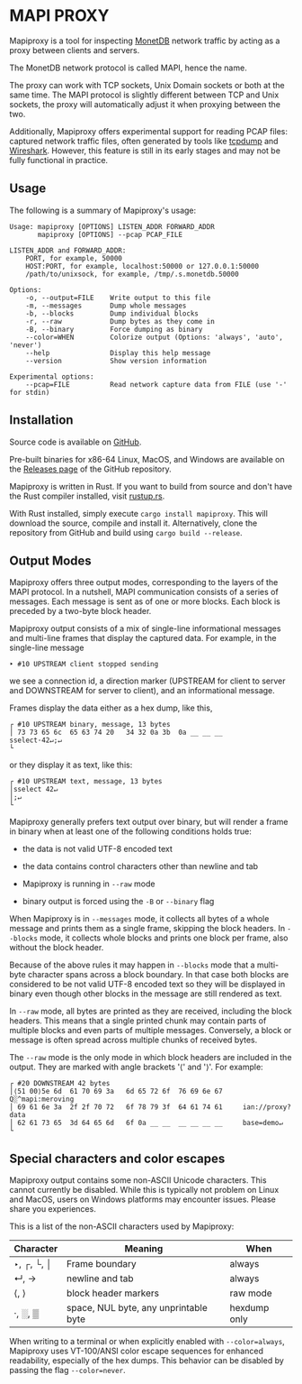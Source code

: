 MAPI PROXY
==========

Mapiproxy is a tool for inspecting [MonetDB](https://www.monetdb.org/)
network traffic by acting as a proxy between clients and servers.

The MonetDB network protocol is called MAPI, hence the name.

The proxy can work with TCP sockets, Unix Domain sockets or both at the same
time. The MAPI protocol is slightly different between TCP and Unix sockets, the
proxy will automatically adjust it when proxying between the two.

Additionally, Mapiproxy offers experimental support for reading PCAP files:
captured network traffic files, often generated by tools like
[tcpdump](https://www.tcpdump.org/) and [Wireshark](https://www.wireshark.org/).
However, this feature is still in its early stages and may not be fully
functional in practice.

## Usage

The following is a summary of Mapiproxy's usage:

```plain
Usage: mapiproxy [OPTIONS] LISTEN_ADDR FORWARD_ADDR
       mapiproxy [OPTIONS] --pcap PCAP_FILE

LISTEN_ADDR and FORWARD_ADDR:
    PORT, for example, 50000
    HOST:PORT, for example, localhost:50000 or 127.0.0.1:50000
    /path/to/unixsock, for example, /tmp/.s.monetdb.50000

Options:
    -o, --output=FILE    Write output to this file
    -m, --messages       Dump whole messages
    -b, --blocks         Dump individual blocks
    -r, --raw            Dump bytes as they come in
    -B, --binary         Force dumping as binary
    --color=WHEN         Colorize output (Options: 'always', 'auto', 'never')
    --help               Display this help message
    --version            Show version information

Experimental options:
    --pcap=FILE          Read network capture data from FILE (use '-' for stdin)
```

## Installation

Source code is available on [GitHub](https://github.com/MonetDBSolutions/mapiproxy).

Pre-built binaries for x86-64 Linux, MacOS, and Windows are available on the
[Releases page](https://github.com/MonetDBSolutions/mapiproxy/releases/) of the
GitHub repository.

Mapiproxy is written in Rust. If you want to build from source and don't have
the Rust compiler installed, visit
[rustup.rs](https://rustup.rs/).

With Rust installed, simply execute `cargo install mapiproxy`.
This will download the source, compile and install it.
Alternatively, clone the repository from GitHub and build 
using `cargo build --release`.


Output Modes
------------

Mapiproxy offers three output modes, corresponding to the layers of the MAPI
protocol. In a nutshell, MAPI communication consists of a series of messages.
Each message is sent as of one or more blocks. Each block is preceded by a
two-byte block header.

Mapiproxy output consists of a mix of single-line informational messages and
multi-line frames that display the captured data. For example, in the
single-line message

```plain
‣ #10 UPSTREAM client stopped sending
```
we see a connection id, a direction marker (UPSTREAM for client to server and
DOWNSTREAM for server to client), and an informational message.

Frames display the data either as a hex dump, like this,
```plain
┌ #10 UPSTREAM binary, message, 13 bytes
│ 73 73 65 6c  65 63 74 20   34 32 0a 3b  0a __ __ __     sselect·42↵;↵
└
```
or they display it as text, like this:
```plain
┌ #10 UPSTREAM text, message, 13 bytes
│sselect 42↵
│;↵
└
```
Mapiproxy generally prefers text output over binary, but will render a frame in
binary when at least one of the following conditions holds true:

* the data is not valid UTF-8 encoded text

* the data contains control characters other than newline and tab

* Mapiproxy is running in `--raw` mode

* binary output is forced using the `-B` or `--binary` flag

When Mapiproxy is in `--messages` mode, it collects all bytes of a whole message
and prints them as a single frame, skipping the block headers. In `--blocks`
mode, it collects whole blocks and prints one block per frame, also without the
block header.

Because of the above rules it may happen in `--blocks` mode that a
multi-byte character spans across a block boundary. In that case both
blocks are considered to be not valid UTF-8 encoded text so they will
be displayed in binary even though other blocks in the message are
still rendered as text.

In `--raw` mode, all bytes are printed as they are received, including the block
headers. This means that a single printed chunk may contain parts of multiple
blocks and even parts of multiple messages. Conversely, a block or message is
often spread across multiple chunks of received bytes.

The `--raw` mode is the only mode in which block headers are included in the
output. They are marked with angle brackets '⟨' and '⟩'. For example:

```plain
┌ #20 DOWNSTREAM 42 bytes
│⟨51 00⟩5e 6d  61 70 69 3a   6d 65 72 6f  76 69 6e 67     Q░^mapi:meroving
│ 69 61 6e 3a  2f 2f 70 72   6f 78 79 3f  64 61 74 61     ian://proxy?data
│ 62 61 73 65  3d 64 65 6d   6f 0a __ __  __ __ __ __     base=demo↵
└
```

Special characters and color escapes
------------------------------------

Mapiproxy output contains some non-ASCII Unicode characters. This cannot currently
be disabled. While this is typically not problem on Linux and MacOS,
users on Windows platforms may encounter issues. Please share you experiences.

This is a list of the non-ASCII characters used by Mapiproxy:

| Character  | Meaning                               | When         |
| ---------- | ------------------------------------- | ------------ |
| ‣, ┌, └, │ | Frame boundary                        | always       |
| ↵, →       | newline and tab                       | always       |
| ⟨, ⟩       | block header markers                  | raw mode     |
| ·, ░, ▒    | space, NUL byte, any unprintable byte | hexdump only |

When writing to a terminal or when explicitly enabled with `--color=always`,
Mapiproxy uses VT-100/ANSI color escape sequences for enhanced readability,
especially of the hex dumps. This behavior can be disabled by passing the flag
`--color=never`.
